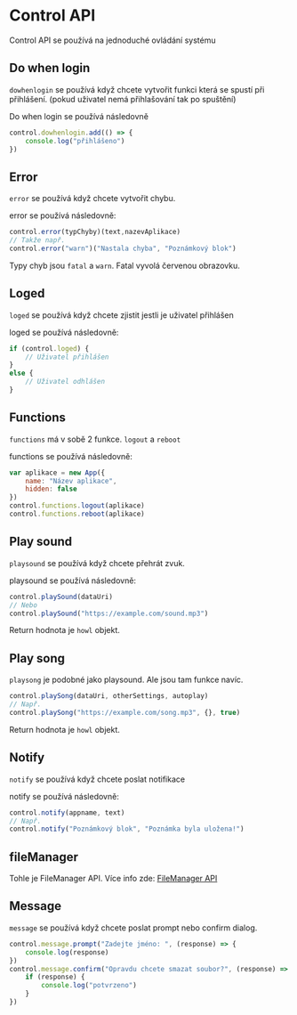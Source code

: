 # Control API

Control API se používá na jednoduché ovládání systému

## Do when login

`dowhenlogin` se používá když chcete vytvořit funkci která se spustí při přihlášení. (pokud uživatel nemá přihlašování tak po spuštění)

Do when login se používá následovně

```javascript
control.dowhenlogin.add(() => {
    console.log("přihlášeno")
})
```

## Error

`error` se používá když chcete vytvořit chybu.

error se používá následovně:

```javascript
control.error(typChyby)(text,nazevAplikace)
// Takže např.
control.error("warn")("Nastala chyba", "Poznámkový blok")
```

Typy chyb jsou `fatal` a `warn`. Fatal vyvolá červenou obrazovku.

## Loged

`loged` se používá když chcete zjistit jestli je uživatel přihlášen

loged se používá následovně:

```javascript
if (control.loged) {
    // Uživatel přihlášen
}
else {
    // Uživatel odhlášen
}
```

## Functions

`functions` má v sobě 2 funkce. `logout` a `reboot`

functions se používá následovně:

```javascript
var aplikace = new App({
    name: "Název aplikace",
    hidden: false
})
control.functions.logout(aplikace)
control.functions.reboot(aplikace)
```

## Play sound

`playsound` se používá když chcete přehrát zvuk.

playsound se používá následovně:

```javascript
control.playSound(dataUri)
// Nebo
control.playSound("https://example.com/sound.mp3")
```

Return hodnota je `howl` objekt.

## Play song

`playsong` je podobné jako playsound. Ale jsou tam funkce navíc.

```javascript
control.playSong(dataUri, otherSettings, autoplay)
// Např.
control.playSong("https://example.com/song.mp3", {}, true)
```

Return hodnota je `howl` objekt.

## Notify

`notify` se používá když chcete poslat notifikace

notify se používá následovně:

```javascript
control.notify(appname, text)
// Např.
control.notify("Poznámkový blok", "Poznámka byla uložena!")
```

## fileManager

Tohle je FileManager API. Více info zde: [FileManager API](filemanagerapi.md)

## Message

`message` se používá když chcete poslat prompt nebo confirm dialog.

```javascript
control.message.prompt("Zadejte jméno: ", (response) => {
    console.log(response)
})
control.message.confirm("Opravdu chcete smazat soubor?", (response) => {
    if (response) {
        console.log("potvrzeno")
    }
})
```
